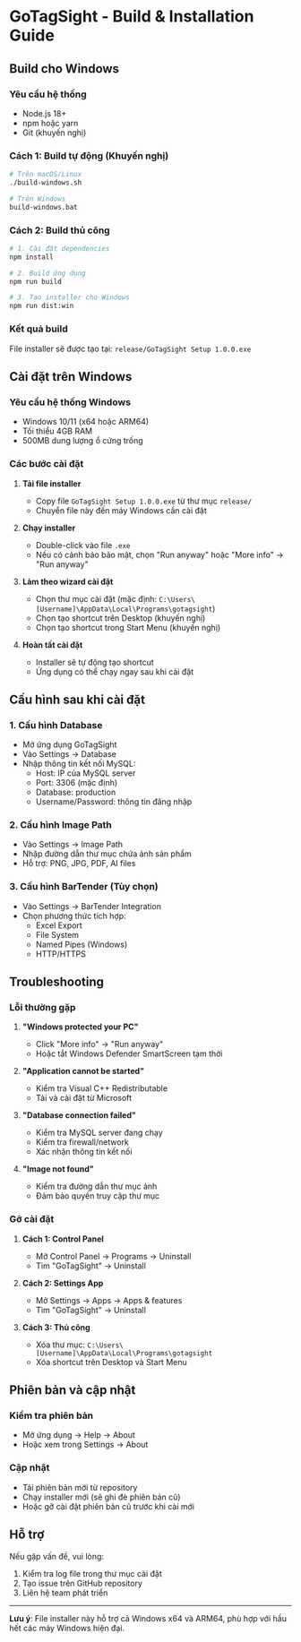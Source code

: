 # GoTagSight - Build & Installation Guide

## Build cho Windows

### Yêu cầu hệ thống
- Node.js 18+ 
- npm hoặc yarn
- Git (khuyến nghị)

### Cách 1: Build tự động (Khuyến nghị)

```bash
# Trên macOS/Linux
./build-windows.sh

# Trên Windows
build-windows.bat
```

### Cách 2: Build thủ công

```bash
# 1. Cài đặt dependencies
npm install

# 2. Build ứng dụng
npm run build

# 3. Tạo installer cho Windows
npm run dist:win
```

### Kết quả build
File installer sẽ được tạo tại: `release/GoTagSight Setup 1.0.0.exe`

## Cài đặt trên Windows

### Yêu cầu hệ thống Windows
- Windows 10/11 (x64 hoặc ARM64)
- Tối thiểu 4GB RAM
- 500MB dung lượng ổ cứng trống

### Các bước cài đặt

1. **Tải file installer**
   - Copy file `GoTagSight Setup 1.0.0.exe` từ thư mục `release/`
   - Chuyển file này đến máy Windows cần cài đặt

2. **Chạy installer**
   - Double-click vào file `.exe`
   - Nếu có cảnh báo bảo mật, chọn "Run anyway" hoặc "More info" → "Run anyway"

3. **Làm theo wizard cài đặt**
   - Chọn thư mục cài đặt (mặc định: `C:\Users\[Username]\AppData\Local\Programs\gotagsight`)
   - Chọn tạo shortcut trên Desktop (khuyến nghị)
   - Chọn tạo shortcut trong Start Menu (khuyến nghị)

4. **Hoàn tất cài đặt**
   - Installer sẽ tự động tạo shortcut
   - Ứng dụng có thể chạy ngay sau khi cài đặt

## Cấu hình sau khi cài đặt

### 1. Cấu hình Database
- Mở ứng dụng GoTagSight
- Vào Settings → Database
- Nhập thông tin kết nối MySQL:
  - Host: IP của MySQL server
  - Port: 3306 (mặc định)
  - Database: production
  - Username/Password: thông tin đăng nhập

### 2. Cấu hình Image Path
- Vào Settings → Image Path
- Nhập đường dẫn thư mục chứa ảnh sản phẩm
- Hỗ trợ: PNG, JPG, PDF, AI files

### 3. Cấu hình BarTender (Tùy chọn)
- Vào Settings → BarTender Integration
- Chọn phương thức tích hợp:
  - Excel Export
  - File System
  - Named Pipes (Windows)
  - HTTP/HTTPS

## Troubleshooting

### Lỗi thường gặp

1. **"Windows protected your PC"**
   - Click "More info" → "Run anyway"
   - Hoặc tắt Windows Defender SmartScreen tạm thời

2. **"Application cannot be started"**
   - Kiểm tra Visual C++ Redistributable
   - Tải và cài đặt từ Microsoft

3. **"Database connection failed"**
   - Kiểm tra MySQL server đang chạy
   - Kiểm tra firewall/network
   - Xác nhận thông tin kết nối

4. **"Image not found"**
   - Kiểm tra đường dẫn thư mục ảnh
   - Đảm bảo quyền truy cập thư mục

### Gỡ cài đặt

1. **Cách 1: Control Panel**
   - Mở Control Panel → Programs → Uninstall
   - Tìm "GoTagSight" → Uninstall

2. **Cách 2: Settings App**
   - Mở Settings → Apps → Apps & features
   - Tìm "GoTagSight" → Uninstall

3. **Cách 3: Thủ công**
   - Xóa thư mục: `C:\Users\[Username]\AppData\Local\Programs\gotagsight`
   - Xóa shortcut trên Desktop và Start Menu

## Phiên bản và cập nhật

### Kiểm tra phiên bản
- Mở ứng dụng → Help → About
- Hoặc xem trong Settings → About

### Cập nhật
- Tải phiên bản mới từ repository
- Chạy installer mới (sẽ ghi đè phiên bản cũ)
- Hoặc gỡ cài đặt phiên bản cũ trước khi cài mới

## Hỗ trợ

Nếu gặp vấn đề, vui lòng:
1. Kiểm tra log file trong thư mục cài đặt
2. Tạo issue trên GitHub repository
3. Liên hệ team phát triển

---

**Lưu ý**: File installer này hỗ trợ cả Windows x64 và ARM64, phù hợp với hầu hết các máy Windows hiện đại. 